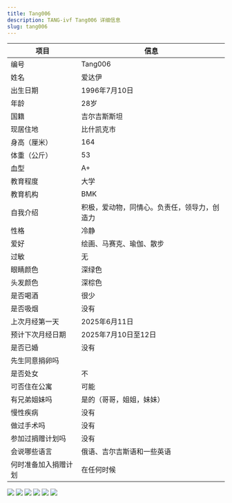 ```yaml
---
title: Tang006
description: TANG-ivf Tang006 详细信息
slug: tang006
---
```


| 项目           | 信息                                                         |
| -------------- | ------------------------------------------------------------ |
| 编号           | Tang006                                                      |
| 姓名           | 爱达伊                                                       |
| 出生日期       | 1996年7月10日                                                |
| 年龄           | 28岁                                                         |
| 国籍           | 吉尔吉斯斯坦                                                  |
| 现居住地       | 比什凯克市                                                   |
| 身高（厘米）   | 164                                                          |
| 体重（公斤）   | 53                                                           |
| 血型           | A+                                                           |
| 教育程度       | 大学                                                         |
| 教育机构       | BMK                                                          |
| 自我介绍       | 积极，爱动物，同情心。负责任，领导力，创造力                 |
| 性格           | 冷静                                                         |
| 爱好           | 绘画、马赛克、瑜伽、散步                                     |
| 过敏           | 无                                                           |
| 眼睛颜色       | 深绿色                                                       |
| 头发颜色       | 深棕色                                                       |
| 是否喝酒       | 很少                                                         |
| 是否吸烟       | 没有                                                         |
| 上次月经第一天 | 2025年6月11日                                                |
| 预计下次月经日期 | 2025年7月10日至12日                                         |
| 是否已婚       | 没有                                                         |
| 先生同意捐卵吗 |                                                              |
| 是否处女       | 不                                                           |
| 可否住在公寓   | 可能                                                         |
| 有兄弟姐妹吗   | 是的（哥哥，姐姐，妹妹）                                     |
| 慢性疾病       | 没有                                                         |
| 做过手术吗     | 没有                                                         |
| 参加过捐赠计划吗 | 没有                                                        |
| 会说哪些语言   | 俄语、吉尔吉斯语和一些英语                                   |
| 何时准备加入捐赠计划 | 在任何时候                                              |

![](media/Tang006-1.jpg)
![](media/Tang006-2.jpg)
![](media/Tang006-3.jpg)
![](media/Tang006-4.jpg)
![](media/Tang006-5.jpg)
![](media/Tang006-6.jpg)
